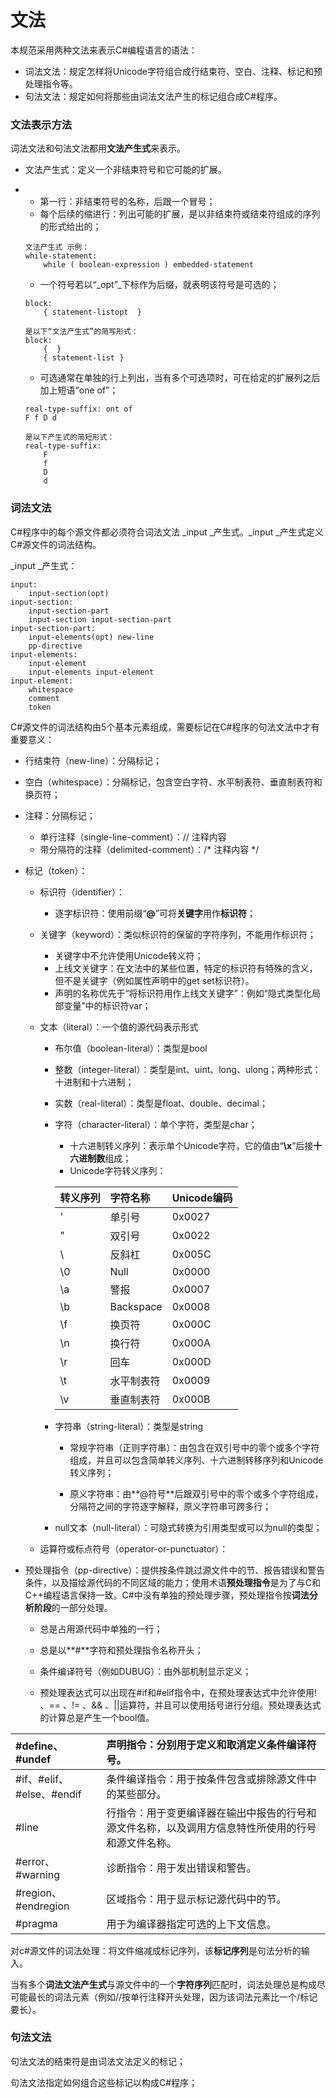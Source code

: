 # 文法

本规范采用两种文法来表示C\#编程语言的语法：

* 词法文法：规定怎样将Unicode字符组合成行结束符、空白、注释、标记和预处理指令等。
* 句法文法：规定如何将那些由词法文法产生的标记组合成C\#程序。

### 文法表示方法

词法文法和句法文法都用**文法产生式**来表示。

* 文法产生式：定义一个非结束符号和它可能的扩展。
* * 第一行：非结束符号的名称，后跟一个冒号；
  * 每个后续的缩进行：列出可能的扩展，是以非结束符或结束符组成的序列的形式给出的；

  ```
  文法产生式 示例：
  while-statement:
      while ( boolean-expression ) embedded-statement
  ```

  * 一个符号若以“_opt”_下标作为后缀，就表明该符号是可选的；

  ```
  block:
      { statement-listopt  }

  是以下“文法产生式”的简写形式：
  block:
      {  }
      { statement-list }
  ```

  * 可选通常在单独的行上列出，当有多个可选项时，可在给定的扩展列之后加上短语“one of”；

  ```
  real-type-suffix: ont of
  F f D d

  是以下产生式的简短形式：
  real-type-suffix:
      F
      f
      D
      d
  ```

### 词法文法

C\#程序中的每个源文件都必须符合词法文法 _input _产生式。_input _产生式定义C\#源文件的词法结构。

_input _产生式：

```
input:
    input-section(opt)
input-section:
    input-section-part
    input-section input-section-part
input-section-part:
    input-elements(opt) new-line
    pp-directive
input-elements:
    input-element
    input-elements input-element
input-element:
    whitespace
    comment
    token
```

C\#源文件的词法结构由5个基本元素组成，需要标记在C\#程序的句法文法中才有重要意义：

* 行结束符（new-line）：分隔标记；
* 空白（whitespace）：分隔标记，包含空白字符、水平制表符、垂直制表符和换页符；
* 注释：分隔标记；
  * 单行注释（single-line-comment）：// 注释内容
  * 带分隔符的注释（delimited-comment）：/\* 注释内容 \*/
* 标记（token）：

  * 标识符（identifier）：
    * 逐字标识符：使用前缀“**@**”可将**关键字**用作**标识符**；
  * 关键字（keyword）：类似标识符的保留的字符序列，不能用作标识符；

    * 关键字中不允许使用Unicode转义符；
    * 上线文关键字：在文法中的某些位置，特定的标识符有特殊的含义，但不是关键字（例如属性声明中的get set标识符）。
    * 声明的名称优先于“将标识符用作上线文关键字”：例如“隐式类型化局部变量”中的标识符var；

  * 文本（literal）：一个值的源代码表示形式

    * 布尔值（boolean-literal）：类型是bool
    * 整数（integer-literal）：类型是int、uint、long、ulong；两种形式：十进制和十六进制；
    * 实数（real-literal）：类型是float、double、decimal；
    * 字符（character-literal）：单个字符，类型是char；

      * 十六进制转义序列：表示单个Unicode字符，它的值由“**\x**”后接**十六进制数**组成；
      * Unicode字符转义序列：


      | 转义序列 | 字符名称 | Unicode编码 |
      | :--- | :--- | :--- |
      | \' | 单引号 | 0x0027 |
      | \" | 双引号 | 0x0022 |
      | \ | 反斜杠 | 0x005C |
      | \0 | Null | 0x0000 |
      | \a | 警报 | 0x0007 |
      | \b | Backspace | 0x0008 |
      | \f | 换页符 | 0x000C |
      | \n | 换行符 | 0x000A |
      | \r | 回车 | 0x000D |
      | \t | 水平制表符 | 0x0009 |
      | \v | 垂直制表符 | 0x000B |

    * 字符串（string-literal）：类型是string

      * 常规字符串（正则字符串）：由包含在双引号中的零个或多个字符组成，并且可以包含简单转义序列、十六进制转移序列和Unicode转义序列；

      * 原义字符串：由**@符号**后跟双引号中的零个或多个字符组成，分隔符之间的字符逐字解释，原义字符串可跨多行；

    * null文本（null-literal）：可隐式转换为引用类型或可以为null的类型；

  * 运算符或标点符号（operator-or-punctuator）：

* 预处理指令（pp-directive）：提供按条件跳过源文件中的节、报告错误和警告条件，以及描绘源代码的不同区域的能力；使用术语**预处理指令**是为了与C和C++编程语言保持一致。C\#中没有单独的预处理步骤，预处理指令按**词法分析阶段**的一部分处理。

  * 总是占用源代码中单独的一行；

  * 总是以**\#**字符和预处理指令名称开头；

  * 条件编译符号（例如DUBUG）：由外部机制显示定义；

  * 预处理表达式可以出现在\#if和\#elif指令中，在预处理表达式中允许使用! 、== 、!= 、&& 、\|\|运算符，并且可以使用括号进行分组。预处理表达式的计算总是产生一个bool值。

| \#define、\#undef | 声明指令：分别用于定义和取消定义条件编译符号。 |
| :--- | :--- |
| \#if、\#elif、\#else、\#endif | 条件编译指令：用于按条件包含或排除源文件中的某些部分。 |
| \#line | 行指令：用于变更编译器在输出中报告的行号和源文件名称，以及调用方信息特性所使用的行号和源文件名称。 |
| \#error、\#warning | 诊断指令：用于发出错误和警告。 |
| \#region、\#endregion | 区域指令：用于显示标记源代码中的节。 |
| \#pragma | 用于为编译器指定可选的上下文信息。 |

对c\#源文件的词法处理：将文件缩减成标记序列，该**标记序列**是句法分析的输入。

当有多个**词法文法产生式**与源文件中的一个**字符序列**匹配时，词法处理总是构成尽可能最长的词法元素（例如//按单行注释开头处理，因为该词法元素比一个/标记要长）。

### 句法文法

句法文法的结束符是由词法文法定义的标记；

句法文法指定如何组合这些标记以构成C\#程序；

